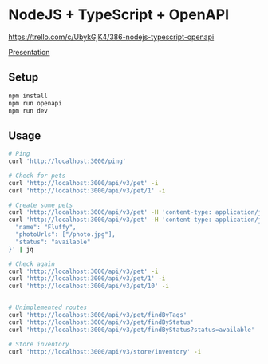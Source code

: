 # NodeJS + TypeScript + OpenAPI

https://trello.com/c/UbykGjK4/386-nodejs-typescript-openapi

[Presentation](./presentation.md)

## Setup

```sh
npm install
npm run openapi
npm run dev
```

## Usage

```sh
# Ping
curl 'http://localhost:3000/ping'
```

```sh
# Check for pets
curl 'http://localhost:3000/api/v3/pet' -i
curl 'http://localhost:3000/api/v3/pet/1' -i

# Create some pets
curl 'http://localhost:3000/api/v3/pet' -H 'content-type: application/json' -d '{}' | jq
curl 'http://localhost:3000/api/v3/pet' -H 'content-type: application/json' -d '{
  "name": "Fluffy",
  "photoUrls": ["/photo.jpg"],
  "status": "available"
}' | jq

# Check again
curl 'http://localhost:3000/api/v3/pet' -i
curl 'http://localhost:3000/api/v3/pet/1' -i
curl 'http://localhost:3000/api/v3/pet/10' -i


# Unimplemented routes
curl 'http://localhost:3000/api/v3/pet/findByTags'
curl 'http://localhost:3000/api/v3/pet/findByStatus'
curl 'http://localhost:3000/api/v3/pet/findByStatus?status=available'

```

```sh
# Store inventory
curl 'http://localhost:3000/api/v3/store/inventory' -i
```
